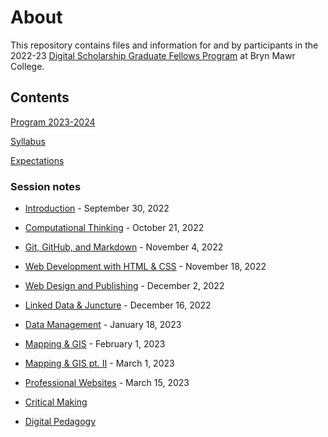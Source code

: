 # About

This repository contains files and information for and by participants in the 2022-23 [Digital Scholarship Graduate Fellows Program](digitalscholarship.blogs.brynmawr.edu/grads) at Bryn Mawr College.

## Contents

[Program 2023-2024](2023-2024.md)

[Syllabus](syllabus.md)

[Expectations](expectations.md)



### Session notes

- [Introduction](sessions/01-intro.md) - September 30, 2022

- [Computational Thinking](sessions/02-computation.md) - October 21, 2022

- [Git, GitHub, and Markdown](sessions/03-git.md) - November 4, 2022

- [Web Development with HTML & CSS](sessions/04-webdev.md) - November 18, 2022

- [Web Design and Publishing](sessions/05-webpub.md) - December 2, 2022

- [Linked Data & Juncture](sessions/06-juncture.md) - December 16, 2022

- [Data Management](sessions/07-data.md) - January 18, 2023

- [Mapping & GIS](sessions/08-map.md) - February 1, 2023

- [Mapping & GIS pt. II](sessions/09-mapgis.md) - March 1, 2023

- [Professional Websites](sessions/10-profesh.md) - March 15, 2023

- [Critical Making](sessions/11-making.md)

- [Digital Pedagogy](sessions/12-digiped.md)
